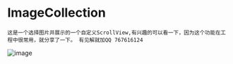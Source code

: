 # ImageCollection
    这是一个选择图片并展示的一个自定义ScrollView,有兴趣的可以看一下，因为这个功能在工程中很常用，就分享了一下。 有见解就加QQ 767616124


![image](https://github.com/ButBueatiful/dotvim/raw/master/screenshots/vim-screenshot.jpg)